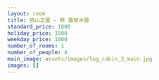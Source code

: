 ```yaml
---
layout: room
title: 依山之屋 - 默 露營木屋
standard_price: 1800
holiday_price: 1500
weekday_price: 1000
number_of_rooms: 1
number_of_people: 4
main_image: assets/images/log_cabin_3_main.jpg
images: []
---
```

